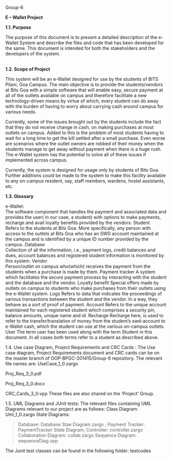 Group-6

<b>E – Wallet Project</b>

<b> 1.1. Purpose</b>
<br>
<p>
	The purpose of this document is to present a detailed description of the e-Wallet System and describe the files and code that has been developed for the same. This document is intended for both the stakeholders and the developers of the system.
	</p>
<br>
 <b>1.2. Scope of Project</b>
 <br><p>
       This system will be an e-Wallet designed for use by the students of BITS Pilani, Goa Campus. The main objective is to provide the students/vendors at Bits Goa with a simple software that will enable easy, secure payment at all of the outlets available on campus and therefore facilitate a new technology-driven means by virtue of which, every student can do away with the burden of having to worry about carrying cash around campus for various needs.</p><p>
       Currently, some of the issues brought out by the students include the fact that they do not receive change in cash, on making purchases at most outlets on campus. Added to this is the problem of most students having to wait for a long time to get the bill settled after a small purchase. Even worse are scenarios where the outlet owners are robbed of their money when the students manage to get away without payment when there is a huge rush. The e-Wallet system has the potential to solve all of these issues if implemented across campus.</p>
       <p>
       Currently, the system is designed for usage only by students of Bits Goa. Further additions could be made to the system to make this facility available to any on-campus resident, say, staff members, wardens, hostel assistants, etc.
       </p>
       
<b>1.3. Glossary</b>

e-Wallet:<br>
The software component that handles the payment and associated data and provides the user( in our case, a student) with options to make payments, recharge and avail loyalty benefits provided by the vendors.
Student <br>
Refers to the students at Bits Goa. More specifically, any person with access to the outlets at Bits Goa who has an SWD account maintained at the campus and is identified by a unique ID number provided by the campus.
Database<br>
Collection of all the information, i.e., payment logs, credit balances and dues, account balances and registered student information is monitored by this system.
Vendor<br>
Person/outlet on campus who(which) receives the payment from the students when a purchase is made by them. 
Payment tracker
A system which facilitates the secure payment process by interacting with the student and the database and the vendor.
Loyalty benefit
Special offers made by outlets on campus to students who make purchases from their outlets using the e-Wallet system.
Logs 
Refers to data that indicates the proceedings of various transactions between the student and the vendor. In a way, they behave as a sort of proof of payment.
Account
Refers to the unique account maintained for each registered student which comprises a security pin, balance amounts, unique name and id.
Recharge
Recharge here, is used to refer to the transfer/translation of money from the student’s swd-account to e-Wallet cash, which the student can use at the various on-campus outlets. 
User
The term user has been used along with the term Student in this document. In all cases both terms refer to a student as described above.
 
 
 
 
 1.4. Use case Diagram, Project Requirements and CRC Cards :
The Use case diagram, Project Requirements document and CRC cards can be on the master branch of OOP-BPGC-201415/Group-6 repository. 
The relevant file names are:
UseCase_1_0.zargo 

Proj_Req_3_0.pdf

Proj_Req_3_0.docx

CRC_Cards_3_0.vpp
These files are also shared on the ‘Project’ Group. 

 1.5. UML Diagrams and JUnit tests:
The relevant files containing UML Diagrams relevant to our project are as follows:
Class Diagram: Uml_1_0.zargo
State Diagrams:
> Database:  Database Stae Diagram.zargo ;
> Payment Tracker: PaymentTracker State Diagram; 
> Controller: controller.zargo
Collaboration Diagram: collab.zargo
Sequence Diagram: sequenceDiag.vpp


The Junit test classes can be found in the following folder: testcodes

